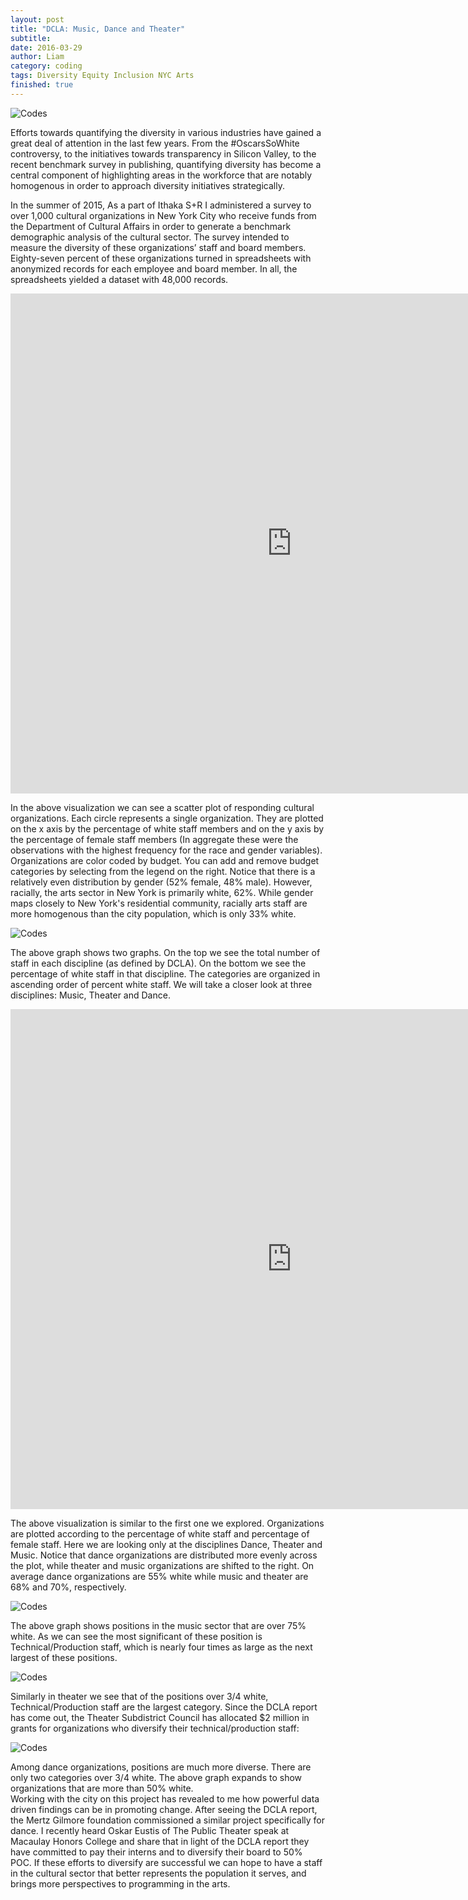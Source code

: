 ```yaml
---
layout: post
title: "DCLA: Music, Dance and Theater"
subtitle: 
date: 2016-03-29
author: Liam
category: coding
tags: Diversity Equity Inclusion NYC Arts
finished: true
---
```


![Codes](/img/BRIC-Open-House_Jenna-Salvagin-560x373.jpg)

<p>Efforts towards quantifying the diversity in various industries have gained a great deal of attention in the last few years. From the #OscarsSoWhite controversy, to the initiatives towards transparency in Silicon Valley, to the recent benchmark survey in publishing, quantifying diversity has become a central component of highlighting areas in the workforce that are notably homogenous in order to approach diversity initiatives strategically.</p>

<p>In the summer of 2015, As a part of Ithaka S+R I administered a survey to over 1,000 cultural organizations in New York City who receive funds from the Department of Cultural Affairs in order to generate a benchmark demographic analysis of the cultural sector. The survey intended to measure the diversity of these organizations’ staff and board members. Eighty-seven percent of these organizations turned in spreadsheets with anonymized records for each employee and board member. In all, the spreadsheets yielded a dataset with 48,000 records.</p>

<iframe width="900" height="800" frameborder="0" scrolling="no" src="https://plot.ly/~liammerrill/4.embed"></iframe>

<p>In the above visualization we can see a scatter plot of responding cultural organizations. Each circle represents a single organization. They are plotted on the x axis by the percentage of white staff members and on the y axis by the percentage of female staff members (In aggregate these were the observations with the highest frequency for the race and gender variables). Organizations are color coded by budget. You can add and remove budget categories by selecting from the legend on the right. Notice that there is a relatively even distribution by gender (52% female, 48% male). However, racially, the arts sector in New York is primarily white, 62%. While gender maps closely to New York's residential community, racially arts staff are more homogenous than the city population, which is only 33% white.</p>

![Codes](/img/DCLADisciplines.png)

<p>The above graph shows two graphs. On the top we see the total number of staff in each discipline (as defined by DCLA). On the bottom we see the percentage of white staff in that discipline. The categories are organized in ascending order of percent white staff. We will take a closer look at three disciplines: Music, Theater and Dance. </p>

<iframe width="900" height="800" frameborder="0" scrolling="no" src="https://plot.ly/~liammerrill/2.embed"></iframe>

<p>The above visualization is similar to the first one we explored. Organizations are plotted according to the percentage of white staff and percentage of female staff. Here we are looking only at the disciplines Dance, Theater and Music. Notice that dance organizations are distributed more evenly across the plot, while theater and music organizations are shifted to the right. On average dance organizations are 55% white while music and theater are 68% and 70%, respectively. </p>

![Codes](/img/Music.png)

<p> The above graph shows positions in the music sector that are over 75% white. As we can see the most significant of these position is Technical/Production staff, which is nearly four times as large as the next largest of these positions.</p>

![Codes](/img/Theater.png)

<p>Similarly in theater we see that of the positions over 3/4 white, Technical/Production staff are the largest category. Since the DCLA report has come out, the Theater Subdistrict Council has allocated $2 million in grants for organizations who diversify their technical/production staff: <http://www.americantheatre.org/2016/03/17/nyc-announces-new-diversity-grant-program-for-theatres/></p>

![Codes](/img/Dance.png)

<p>Among dance organizations, positions are much more diverse. There are only two categories over 3/4 white. The above graph expands to show organizations that are more than 50% white. <br> Working with the city on this project has revealed to me how powerful data driven findings can be in promoting change. After seeing the DCLA report, the Mertz Gilmore foundation commissioned a similar project specifically for dance. I recently heard Oskar Eustis of The Public Theater speak at Macaulay Honors College and share that in light of the DCLA report they have committed to pay their interns and to diversify their board to 50% POC. If these efforts to diversify are successful we can hope to have a staff in the cultural sector that better represents the population it serves, and brings more perspectives to programming in the arts.
</p>